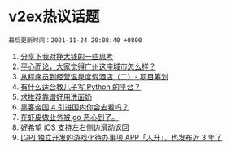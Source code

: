 # v2ex热议话题

`最后更新时间：2021-11-24 20:08:40 +0800`

1. [分享下我对挣大钱的一些思考](https://www.v2ex.com/t/817584)
1. [平心而论，大家觉得广州这座城市怎么样？](https://www.v2ex.com/t/817537)
1. [从程序员到经营温泉度假酒店（二）- 项目筹划](https://www.v2ex.com/t/817581)
1. [有什么适合教儿子写 Python 的平台？](https://www.v2ex.com/t/817546)
1. [求推荐靠谱好用洗面奶](https://www.v2ex.com/t/817545)
1. [黑客帝国 4 引进国内你会去看吗？](https://www.v2ex.com/t/817561)
1. [在虾皮做业务被 go 恶心到了。](https://www.v2ex.com/t/817707)
1. [好希望 iOS 支持左右侧边滑动返回](https://www.v2ex.com/t/817651)
1. [[GP] 独立开发的游戏化待办事项 APP「人升」，也发布近 3 年了](https://www.v2ex.com/t/817518)

